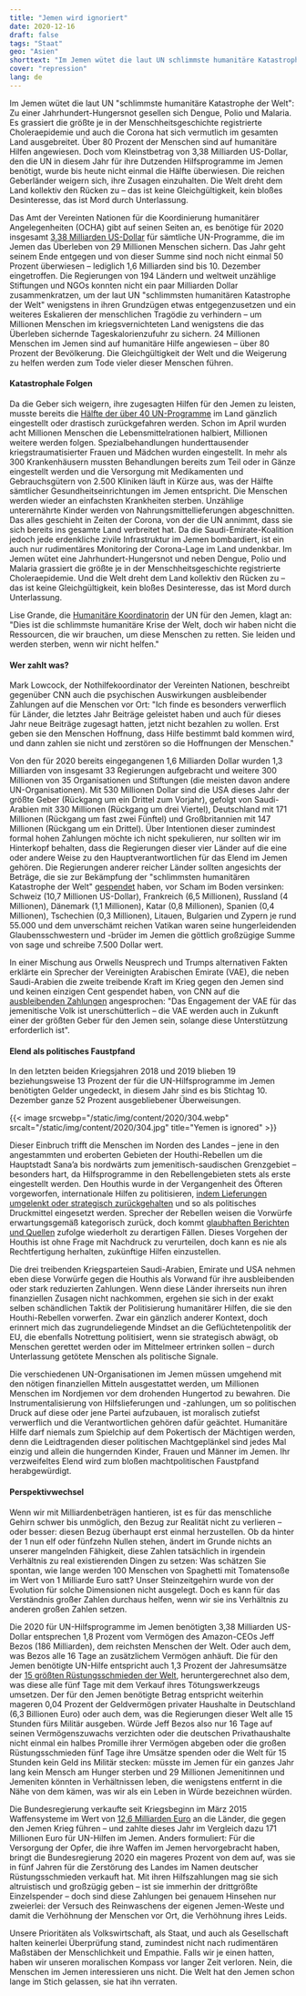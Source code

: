 ```yaml
---
title: "Jemen wird ignoriert"
date: 2020-12-16
draft: false
tags: "Staat"
geo: "Asien"
shorttext: "Im Jemen wütet die laut UN schlimmste humanitäre Katastrophe der Welt, in der Tagesschau und BILD findet sich aber kein Bashing, äh Bericht."
cover: "repression"
lang: de
---
```


Im Jemen wütet die laut UN "schlimmste humanitäre Katastrophe der Welt": Zu einer Jahrhundert-Hungersnot gesellen sich Dengue, Polio und Malaria. Es grassiert die größte je in der Menschheitsgeschichte registrierte Choleraepidemie und auch die Corona hat sich vermutlich im gesamten Land ausgebreitet. Über 80 Prozent der Menschen sind auf humanitäre Hilfen angewiesen. Doch vom Kleinstbetrag von 3,38 Milliarden US-Dollar, den die UN in diesem Jahr für ihre Dutzenden Hilfsprogramme im Jemen benötigt, wurde bis heute nicht einmal die Hälfte überwiesen. Die reichen Geberländer weigern sich, ihre Zusagen einzuhalten. Die Welt dreht dem Land kollektiv den Rücken zu – das ist keine Gleichgültigkeit, kein bloßes Desinteresse, das ist Mord durch Unterlassung.

Das Amt der Vereinten Nationen für die Koordinierung humanitärer Angelegenheiten (OCHA) gibt auf seinen Seiten an, es benötige für 2020 insgesamt [3,38 Milliarden US-Dollar](https://fts.unocha.org/appeals/925/summary "Yemen 2020 Response") für sämtliche UN-Programme, die im Jemen das Überleben von 29 Millionen Menschen sichern. Das Jahr geht seinem Ende entgegen und von dieser Summe sind noch nicht einmal 50 Prozent überwiesen – lediglich 1,6 Milliarden sind bis 10. Dezember eingetroffen. Die Regierungen von 194 Ländern und weltweit unzählige Stiftungen und NGOs konnten nicht ein paar Milliarden Dollar zusammenkratzen, um der laut UN "schlimmsten humanitären Katastrophe der Welt" wenigstens in ihren Grundzügen etwas entgegenzusetzen und ein weiteres Eskalieren der menschlichen Tragödie zu verhindern – um Millionen Menschen im kriegsvernichteten Land wenigstens die das Überleben sichernde Tageskalorienzufuhr zu sichern. 24 Millionen Menschen im Jemen sind auf humanitäre Hilfe angewiesen – über 80 Prozent der Bevölkerung. Die Gleichgültigkeit der Welt und die Weigerung zu helfen werden zum Tode vieler dieser Menschen führen.

#### Katastrophale Folgen

Da die Geber sich weigern, ihre zugesagten Hilfen für den Jemen zu leisten, musste bereits die [Hälfte der über 40 UN-Programme](https://www.msn.com/en-us/news/world/un-says-half-its-yemen-aid-programmes-hit-by-lack-of-funds/ar-BB188XZY "UN says half its Yemen aid programmes hit by lack of funds") im Land gänzlich eingestellt oder drastisch zurückgefahren werden. Schon im April wurden acht Millionen Menschen die Lebensmittelrationen halbiert, Millionen weitere werden folgen. Spezialbehandlungen hunderttausender kriegstraumatisierter Frauen und Mädchen wurden eingestellt. In mehr als 300 Krankenhäusern mussten Behandlungen bereits zum Teil oder in Gänze eingestellt werden und die Versorgung mit Medikamenten und Gebrauchsgütern von 2.500 Kliniken läuft in Kürze aus, was der Hälfte sämtlicher Gesundheitseinrichtungen im Jemen entspricht. Die Menschen werden wieder an einfachsten Krankheiten sterben. Unzählige unterernährte Kinder werden von Nahrungsmittellieferungen abgeschnitten. Das alles geschieht in Zeiten der Corona, von der die UN annimmt, dass sie sich bereits ins gesamte Land verbreitet hat. Da die Saudi-Emirate-Koalition jedoch jede erdenkliche zivile Infrastruktur im Jemen bombardiert, ist ein auch nur rudimentäres Monitoring der Corona-Lage im Land undenkbar. Im Jemen wütet eine Jahrhundert-Hungersnot und neben Dengue, Polio und Malaria grassiert die größte je in der Menschheitsgeschichte registrierte Choleraepidemie. Und die Welt dreht dem Land kollektiv den Rücken zu – das ist keine Gleichgültigkeit, kein bloßes Desinteresse, das ist Mord durch Unterlassung.

Lise Grande, die [Humanitäre Koordinatorin](https://reliefweb.int/report/yemen/lack-funding-cripples-humanitarian-operations-yemen-enar "Lack of funding cripples humanitarian operations in Yemen") der UN für den Jemen, klagt an: "Dies ist die schlimmste humanitäre Krise der Welt, doch wir haben nicht die Ressourcen, die wir brauchen, um diese Menschen zu retten. Sie leiden und werden sterben, wenn wir nicht helfen."

#### Wer zahlt was?

Mark Lowcock, der Nothilfekoordinator der Vereinten Nationen, beschreibt gegenüber CNN auch die psychischen Auswirkungen ausbleibender Zahlungen auf die Menschen vor Ort: "Ich finde es besonders verwerflich für Länder, die letztes Jahr Beiträge geleistet haben und auch für dieses Jahr neue Beiträge zugesagt hatten, jetzt nicht bezahlen zu wollen. Erst geben sie den Menschen Hoffnung, dass Hilfe bestimmt bald kommen wird, und dann zahlen sie nicht und zerstören so die Hoffnungen der Menschen."

Von den für 2020 bereits eingegangenen 1,6 Milliarden Dollar wurden 1,3 Milliarden von insgesamt 33 Regierungen aufgebracht und weitere 300 Millionen von 35 Organisationen und Stiftungen (die meisten davon andere UN-Organisationen). Mit 530 Millionen Dollar sind die USA dieses Jahr der größte Geber (Rückgang um ein Drittel zum Vorjahr), gefolgt von Saudi-Arabien mit 330 Millionen (Rückgang um drei Viertel), Deutschland mit 171 Millionen (Rückgang um fast zwei Fünftel) und Großbritannien mit 147 Millionen (Rückgang um ein Drittel). Über Intentionen dieser zumindest formal hohen Zahlungen möchte ich nicht spekulieren, nur sollten wir im Hinterkopf behalten, dass die Regierungen dieser vier Länder auf die eine oder andere Weise zu den Hauptverantwortlichen für das Elend im Jemen gehören. Die Regierungen anderer reicher Länder sollten angesichts der Beträge, die sie zur Bekämpfung der "schlimmsten humanitären Katastrophe der Welt" [gespendet](https://fts.unocha.org/appeals/925/donors?order=total_funding&sort=desc "Yemen 2020 Donor") haben, vor Scham im Boden versinken: Schweiz (10,7 Millionen US-Dollar), Frankreich (6,5 Millionen), Russland (4 Millionen), Dänemark (1,1 Millionen), Katar (0,8 Millionen), Spanien (0,4 Millionen), Tschechien (0,3 Millionen), Litauen, Bulgarien und Zypern je rund 55.000 und dem unverschämt reichen Vatikan waren seine hungerleidenden Glaubensschwestern und -brüder im Jemen die göttlich großzügige Summe von sage und schreibe 7.500 Dollar wert.

In einer Mischung aus Orwells Neusprech und Trumps alternativen Fakten erklärte ein Sprecher der Vereinigten Arabischen Emirate (VAE), die neben Saudi-Arabien die zweite treibende Kraft im Krieg gegen den Jemen sind und keinen einzigen Cent gespendet haben, von CNN auf die [ausbleibenden Zahlungen](https://edition.cnn.com/2020/09/15/middleeast/yemen-funding-crisis-intl/index.html "The hardest part is when we lose a child") angesprochen: "Das Engagement der VAE für das jemenitische Volk ist unerschütterlich – die VAE werden auch in Zukunft einer der größten Geber für den Jemen sein, solange diese Unterstützung erforderlich ist".

#### Elend als politisches Faustpfand

In den letzten beiden Kriegsjahren 2018 und 2019 blieben 19 beziehungsweise 13 Prozent der für die UN-Hilfsprogramme im Jemen benötigten Gelder ungedeckt, in diesem Jahr sind es bis Stichtag 10. Dezember ganze 52 Prozent ausgebliebener Überweisungen.

{{< image srcwebp="/static/img/content/2020/304.webp" srcalt="/static/img/content/2020/304.jpg" title="Yemen is ignored" >}}

Dieser Einbruch trifft die Menschen im Norden des Landes – jene in den angestammten und eroberten Gebieten der Houthi-Rebellen um die Hauptstadt Sana’a bis nordwärts zum jemenitisch-saudischen Grenzgebiet – besonders hart, da Hilfsprogramme in den Rebellengebieten stets als erste eingestellt werden. Den Houthis wurde in der Vergangenheit des Öfteren vorgeworfen, internationale Hilfen zu politisieren, [indem Lieferungen umgelenkt oder strategisch zurückgehalten](https://www.theguardian.com/world/2019/jun/17/yemens-houthi-rebels-accused-of-diverting-food-aid-from-hungry "Yemen's Houthi rebels accused of diverting food aid from hungry") und so als politisches Druckmittel eingesetzt werden. Sprecher der Rebellen weisen die Vorwürfe erwartungsgemäß kategorisch zurück, doch kommt [glaubhaften Berichten und Quellen](https://edition.cnn.com/2019/05/20/middleeast/yemen-houthi-aid-investigation-kiley/index.html "CNN exposes systematic abuse of aid in Yemen") zufolge wiederholt zu derartigen Fällen. Dieses Vorgehen der Houthis ist ohne Frage mit Nachdruck zu verurteilen, doch kann es nie als Rechtfertigung herhalten, zukünftige Hilfen einzustellen.

Die drei treibenden Kriegsparteien Saudi-Arabien, Emirate und USA nehmen eben diese Vorwürfe gegen die Houthis als Vorwand für ihre ausbleibenden oder stark reduzierten Zahlungen. Wenn diese Länder ihrerseits nun ihren finanziellen Zusagen nicht nachkommen, ergehen sie sich in der exakt selben schändlichen Taktik der Politisierung humanitärer Hilfen, die sie den Houthi-Rebellen vorwerfen. Zwar ein gänzlich anderer Kontext, doch erinnert mich das zugrundeliegende Mindset an die Geflüchtetenpolitik der EU, die ebenfalls Notrettung politisiert, wenn sie strategisch abwägt, ob Menschen gerettet werden oder im Mittelmeer ertrinken sollen – durch Unterlassung getötete Menschen als politische Signale.

Die verschiedenen UN-Organisationen im Jemen müssen umgehend mit den nötigen finanziellen Mitteln ausgestattet werden, um Millionen Menschen im Nordjemen vor dem drohenden Hungertod zu bewahren. Die Instrumentalisierung von Hilfslieferungen und -zahlungen, um so politischen Druck auf diese oder jene Partei aufzubauen, ist moralisch zutiefst verwerflich und die Verantwortlichen gehören dafür geächtet. Humanitäre Hilfe darf niemals zum Spielchip auf dem Pokertisch der Mächtigen werden, denn die Leidtragenden dieser politischen Machtgeplänkel sind jedes Mal einzig und allein die hungernden Kinder, Frauen und Männer im Jemen. Ihr verzweifeltes Elend wird zum bloßen machtpolitischen Faustpfand herabgewürdigt.

#### Perspektivwechsel

Wenn wir mit Milliardenbeträgen hantieren, ist es für das menschliche Gehirn schwer bis unmöglich, den Bezug zur Realität nicht zu verlieren – oder besser: diesen Bezug überhaupt erst einmal herzustellen. Ob da hinter der 1 nun elf oder fünfzehn Nullen stehen, ändert im Grunde nichts an unserer mangelnden Fähigkeit, diese Zahlen tatsächlich in irgendein Verhältnis zu real existierenden Dingen zu setzen: Was schätzen Sie spontan, wie lange werden 100 Menschen von Spaghetti mit Tomatensoße im Wert von 1 Milliarde Euro satt? Unser Steinzeitgehirn wurde von der Evolution für solche Dimensionen nicht ausgelegt. Doch es kann für das Verständnis großer Zahlen durchaus helfen, wenn wir sie ins Verhältnis zu anderen großen Zahlen setzen.

Die 2020 für UN-Hilfsprogramme im Jemen benötigten 3,38 Milliarden US-Dollar entsprechen 1,8 Prozent vom Vermögen des Amazon-CEOs Jeff Bezos (186 Milliarden), dem reichsten Menschen der Welt. Oder auch dem, was Bezos alle 16 Tage an zusätzlichem Vermögen anhäuft. Die für den Jemen benötigte UN-Hilfe entspricht auch 1,3 Prozent der Jahresumsätze der [15 größten Rüstungsschmieden der Welt](/static/downloads/1912_fs_top_100_2018.pdf "THE SIPRI TOP 100 ARMS‑PRODUCING AND MILITARY SERVICES COMPANIES"), heruntergerechnet also dem, was diese alle fünf Tage mit dem Verkauf ihres Tötungswerkzeugs umsetzen. Der für den Jemen benötigte Betrag entspricht weiterhin mageren 0,04 Prozent der Geldvermögen privater Haushalte in Deutschland (6,3 Billionen Euro) oder auch dem, was die Regierungen dieser Welt alle 15 Stunden fürs Militär ausgeben. Würde Jeff Bezos also nur 16 Tage auf seinen Vermögenszuwachs verzichten oder die deutschen Privathaushalte nicht einmal ein halbes Promille ihrer Vermögen abgeben oder die großen Rüstungsschmieden fünf Tage ihre Umsätze spenden oder die Welt für 15 Stunden kein Geld ins Militär stecken: müsste im Jemen für ein ganzes Jahr lang kein Mensch am Hunger sterben und 29 Millionen Jemenitinnen und Jemeniten könnten in Verhältnissen leben, die wenigstens entfernt in die Nähe von dem kämen, was wir als ein Leben in Würde bezeichnen würden.

Die Bundesregierung verkaufte seit Kriegsbeginn im März 2015 Waffensysteme im Wert von [12,6 Milliarden Euro](/static/downloads/ruestungsexportbericht-2019.pdf "Rüstungsexportbericht 2019") an die Länder, die gegen den Jemen Krieg führen – und zahlte dieses Jahr im Vergleich dazu 171 Millionen Euro für UN-Hilfen im Jemen. Anders formuliert: Für die Versorgung der Opfer, die ihre Waffen im Jemen hervorgebracht haben, bringt die Bundesregierung 2020 ein mageres Prozent von dem auf, was sie in fünf Jahren für die Zerstörung des Landes im Namen deutscher Rüstungsschmieden verkauft hat. Mit ihren Hilfszahlungen mag sie sich altruistisch und großzügig geben – ist sie immerhin der drittgrößte Einzelspender – doch sind diese Zahlungen bei genauem Hinsehen nur zweierlei: der Versuch des Reinwaschens der eigenen Jemen-Weste und damit die Verhöhnung der Menschen vor Ort, die Verhöhnung ihres Leids.

Unsere Prioritäten als Volkswirtschaft, als Staat, und auch als Gesellschaft halten keinerlei Überprüfung stand, zumindest nicht nach rudimentären Maßstäben der Menschlichkeit und Empathie. Falls wir je einen hatten, haben wir unseren moralischen Kompass vor langer Zeit verloren. Nein, die Menschen im Jemen interessieren uns nicht. Die Welt hat den Jemen schon lange im Stich gelassen, sie hat ihn verraten.
